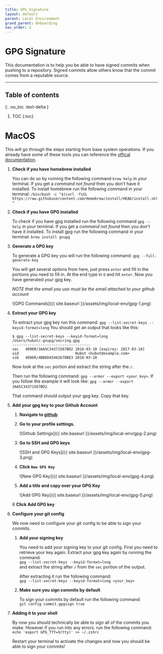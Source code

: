 ```yaml
---
title: GPG Signature
layout: default
parent: Local Environment
grand_parent: Onboarding
nav_order: 2
---
```


# GPG Signature

This documentation is to help you be able to have signed commits when pushing to a repository. Signed commits allow others know that
the commit comes from a reputable source.

---------

## Table of contents
{: .no_toc .text-delta }

1. TOC
{:toc}

# MacOS

This will go through the steps starting from base system operations. If you already have some of these tools you can reference the 
[offical documentation](https://docs.github.com/en/authentication/managing-commit-signature-verification/generating-a-new-gpg-key).

1. **Check if you have homebrew installed**
    
    You can do so by running the following command `brew help` in your terminal. If you get a *command not found* then you don't have it installed.
    To install homebrew run the following command in your terminal: `/bin/bash -c "$(curl -fsSL https://raw.githubusercontent.com/Homebrew/install/HEAD/install.sh)"`

2. **Check if you have GPG installed**
    
    To check if you have gpg installed run the following command `gpg --help` in your terminal. If you get a *command not found* then you don't have it installed.
    To install gpg run the following command in your terminal: `brew install gnupg`

3. **Generate a GPG key**
    
    To generate a GPG key you will run the following command: `gpg --full-generate-key`

    You will get several options from here, just press `enter` and fill in the portions you need to fill in. At the end type in `O` and hit `enter`.
    Now you have generated your gpg key. 

    *NOTE that the email you use must be the email attached to your github account*

    ![GPG Commands]({{ site.baseurl }}/assets/img/local-env/gpg-1.png)

4. **Extract your GPG key**
    
    To extract your gpg key run this command: `gpg --list-secret-keys --keyid-format=long`
    You should get an output that looks like this:
    ```
    $ gpg --list-secret-keys --keyid-format=long
    /Users/hubot/.gnupg/secring.gpg
    ------------------------------------
    sec   4096R/3AA5C34371567BD2 2016-03-10 [expires: 2017-03-10]
    uid                          Hubot <hubot@example.com>
    ssb   4096R/4BB6D45482678BE3 2016-03-10
    ```
    Now look at the `sec` portion and extract the string after the `/`.

    Then run the following command: `gpg --armor --export <your_key>`. If you follow the example it will look like:
    `gpg --armor --export 3AA5C34371567BD2`.

    That command should output your gpg key. Copy that key.

5. **Add your gpg key to your Github Account**
    1. **Navigate to [github](https://github.com/)**

    2. **Go to your profile settings.**
        
        ![Github Settings]({{ site.baseurl }}/assets/img/local-env/gpg-2.png)

    3. **Go to SSH and GPG keys**
        
        ![SSH and GPG Keys]({{ site.baseurl }}/assets/img/local-env/gpg-3.png)

    4. **Click `New GPG Key`**
        
        ![New GPG Key]({{ site.baseurl }}/assets/img/local-env/gpg-4.png)

    5. **Add a title and copy over your GPG Key**
        
        ![Add GPG Key]({{ site.baseurl }}/assets/img/local-env/gpg-5.png)

    6 **Click Add GPG key**

7. **Configure your git config**
    
    We now need to configure your git config to be able to sign your commits.
    
    1. **Add your signing key**
        
        You need to add your signing key to your git config. First you need to retrieve your key again.
        Extract your gpg key again by running the command:\
        `gpg --list-secret-keys --keyid-format=long`\
        and extract the string after `/` from the `sec` portion of the output.

        After extracting it run the following command:\
        `gpg --list-secret-keys --keyid-format=long <your_key>`

    2. **Make sure you sign commits by default**
        
        To sign your commits by default run the following command:\
        `git config commit.gpgsign true`

8. **Adding it to your shell**

    By now you should technically be able to sign all of the commits you make. However if you run into any errors.
    run the following command:\
    `echo 'export GPG_TTY=$(tty)' >> ~/.zshrc`

    Restart your terminal to activate the changes and now you should be able to sign your commits!